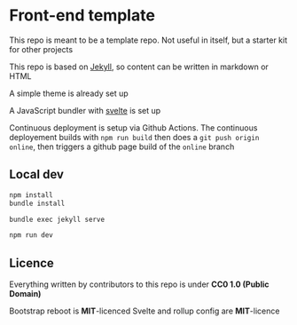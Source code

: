 # Front-end template

This repo is meant to be a template repo. Not useful in itself, but a starter kit for other projects

This repo is based on [Jekyll](jekyllrb.com/), so content can be written in markdown or HTML

A simple theme is already set up

A JavaScript bundler with [svelte](https://svelte.dev/) is set up

Continuous deployment is setup via Github Actions. The continuous deployement builds with `npm run build` then does a `git push origin online`, then triggers a github page build of the `online` branch

## Local dev

```sh
npm install
bundle install

bundle exec jekyll serve

npm run dev
```


## Licence

Everything written by contributors to this repo is under **CC0 1.0 (Public Domain)**

Bootstrap reboot is **MIT**-licenced
Svelte and rollup config are **MIT**-licence
